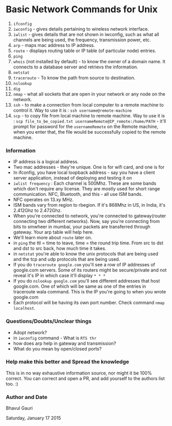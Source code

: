 Basic Network Commands for Unix
=========================================

1. `ifconfig` 
2. `iwconfig` - gives details pertaining to wireless network interface.
3. `iwlist` - gives details that are not shown in iwconfig, such as what all channels are being used, the frequency, transmission power, etc.
4. `arp` - maps mac address to IP address.
5. `route` - displays routing table or IP table (of particular node) entries. 
6. `ping`
7. `whois` (not installed by default) - to know the owner of a domain name. It connects to a database server and retrievs the information.
8. `netstat` 
9. `traceroute` - To know the path from source to destination.
10. `nslookup` 
11. `dig`
12. `nmap` - what all sockets that are open in your network or any node on the network.
13. `ssh` - to make a connection from local computer to a remote machine to control it. Way to use it is : `ssh username@remote-machine`
14. `scp` - to copy file from local machine to remote machine. Way to use it is : `scp file_to_be_copied.txt usernameRemote@IP_remote:/home/PATH` - it'll prompt for password for the `usernameRemote` on the Remote machine, when you enter that, the file would be successfully copied to the remote machine.

### Information

- IP address is a logical address. 
- Two mac addresses - they're unique. One is for wifi card, and one is for 
- In ifconfig, you have local loopback address - say you have a client server application, instead of deploying and testing it on 
- `iwlist frequency` : Each channel is 500Mhz. These are some bands which don't require any license. They are mostly used for short range communication. NFC, Bluetooth, and this - all use ISM bands.
- NFC operates on 13.xy MHz. 
- ISM bands vary from region to rbegion. If it's 868Mhz in US, in India, it's 2.412Ghz to 2.472Ghz.
- When you're connected to network, you're connected to gateway(router connecting two different networks). Now, say you're connecting from bits to smwheer in mumbai, your packets are transferred through gateway. Your arp 	table will help here.
- We'll learn more about `route` later on.
- in `ping` the ttl = time to leave, time = the round trip time. From src to dst and dst to src back, how much time it takes.
- in `netstat` you're able to know the unix protocols that are being used and the tcp and udp protocols that are being used.
- If you do `traceroute google.com` you'll see a row of IP addresses of google.com servers. Some of its routers might be secure/private and not reveal it's IP in which case it'll display `* * *`
- If you do `nslookup google.com` you'll see different addresses that host google.com. One of which will be same as one of the entries in traceroute wala command. This is the IP you're going to when you wrote google.com
- Each protocol will be having its own port number. Check command `nmap localhost`.


### Questions/Doubts/Unclear things

- Adopt network?
- in `iwconfig` command - What is `RTS thr`
- how does arp help in gateway and transmission?
- What do you mean by open/closed ports?

### Help make this better and Spread the knowledge

This is in no way exhaustive information source, nor might it be 100% correct. You can correct and open a PR, and add yourself to the authors list too. :) 


### Author and Date

Bhavul Gauri

Saturday, January 17 2015
